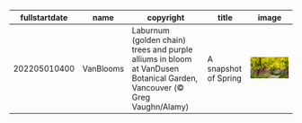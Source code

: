 |fullstartdate|name|copyright|title|image|
|--|--|--|--|--|
202205010400|VanBlooms|Laburnum (golden chain) trees and purple alliums in bloom at VanDusen Botanical Garden, Vancouver (© Greg Vaughn/Alamy)|A snapshot of Spring|![](/en-CA/2022/05/202205010400VanBlooms.jpg)|
